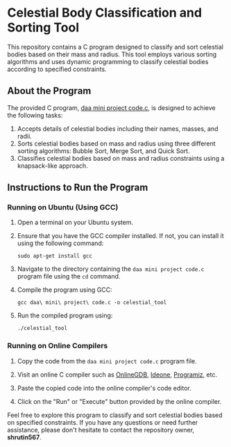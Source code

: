 # Celestial Body Classification and Sorting Tool

This repository contains a C program designed to classify and sort celestial bodies based on their mass and radius. This tool employs various sorting algorithms and uses dynamic programming to classify celestial bodies according to specified constraints.

## About the Program

The provided C program, [daa mini project code.c](daa%20mini%20project%20code.c), is designed to achieve the following tasks:

1. Accepts details of celestial bodies including their names, masses, and radii.
2. Sorts celestial bodies based on mass and radius using three different sorting algorithms: Bubble Sort, Merge Sort, and Quick Sort.
3. Classifies celestial bodies based on mass and radius constraints using a knapsack-like approach.

## Instructions to Run the Program

### Running on Ubuntu (Using GCC)

1. Open a terminal on your Ubuntu system.

2. Ensure that you have the GCC compiler installed. If not, you can install it using the following command:
   ```
   sudo apt-get install gcc
   ```

3. Navigate to the directory containing the `daa mini project code.c` program file using the `cd` command.

4. Compile the program using GCC:
   ```
   gcc daa\ mini\ project\ code.c -o celestial_tool
   ```

5. Run the compiled program using:
   ```
   ./celestial_tool
   ```

### Running on Online Compilers

1. Copy the code from the `daa mini project code.c` program file.

2. Visit an online C compiler such as [OnlineGDB](https://www.onlinegdb.com/online_c_compiler), [Ideone](https://ideone.com/), [Programiz](https://www.programiz.com/c-programming/online-compiler/), etc.

3. Paste the copied code into the online compiler's code editor.

4. Click on the "Run" or "Execute" button provided by the online compiler.

Feel free to explore this program to classify and sort celestial bodies based on specified constraints. If you have any questions or need further assistance, please don't hesitate to contact the repository owner, **shrutin567**.
